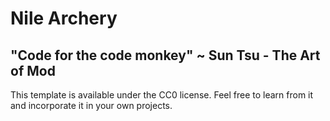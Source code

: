 # Nile Archery

## "Code for the code monkey" ~ Sun Tsu - The Art of Mod

This template is available under the CC0 license. Feel free to learn from it and incorporate it in your own projects.
